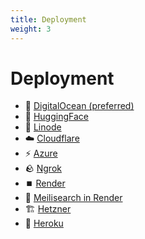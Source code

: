 ```yaml
---
title: Deployment
weight: 3
---
```


# Deployment

  * 🌊 [DigitalOcean (preferred)](digitalocean.md) 
  * 🤗 [HuggingFace](huggingface.md) 
  * 🐧 [Linode](linode.md)
  * ☁️ [Cloudflare](cloudflare.md) 
  * ⚡ [Azure](azure-terraform.md) 
  * 🪨 [Ngrok](ngrok.md) 
  * ⏹️ [Render](render.md) 
  * 🔎 [Meilisearch in Render](meilisearch_in_render.md) 
  * 🏗️ [Hetzner](hetzner_ubuntu.md) 
  * 🌈 [Heroku](heroku.md)
